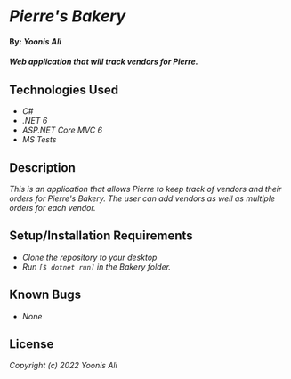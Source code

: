 
# _Pierre's Bakery_

#### By: _**Yoonis Ali**_

#### _Web application that will track vendors for Pierre._

## Technologies Used

* _C#_
* _.NET 6_
* _ASP.NET Core MVC 6_
* _MS Tests_

## Description

_This is an application that allows Pierre to keep track of vendors and their orders for Pierre's Bakery. The user can add vendors as well as multiple orders for each vendor._

## Setup/Installation Requirements

* _Clone the repository to your desktop_
* _Run `[$ dotnet run]` in the Bakery folder._

## Known Bugs

* _None_

## License

_Copyright (c) 2022 Yoonis Ali_
